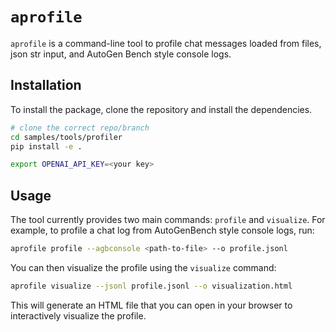 # `aprofile`

`aprofile` is a command-line tool to profile chat messages loaded from files, json str input, and AutoGen Bench style console logs.


## Installation

To install the package, clone the repository and install the dependencies.

```bash
# clone the correct repo/branch
cd samples/tools/profiler
pip install -e .
```

```bash
export OPENAI_API_KEY=<your key>
```

## Usage

The tool currently provides two main commands: `profile` and `visualize`.
For example, to profile a chat log from AutoGenBench style console logs, run:

```bash
aprofile profile --agbconsole <path-to-file> --o profile.jsonl
```

You can then visualize the profile using the `visualize` command:

```bash
aprofile visualize --jsonl profile.jsonl --o visualization.html
```

This will generate an HTML file that you can open in your browser to interactively visualize the profile.
